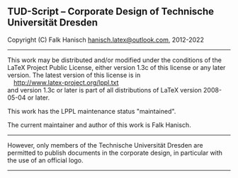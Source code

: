 
 TUD-Script &ndash; Corporate Design of Technische Universität Dresden
----------------------------------------------------------------------------

 Copyright (C) Falk Hanisch <hanisch.latex@outlook.com>, 2012-2022

----------------------------------------------------------------------------

 This work may be distributed and/or modified under the conditions of the
 LaTeX Project Public License, either version 1.3c of this license or
 any later version. The latest version of this license is in<br>
 &emsp;http://www.latex-project.org/lppl.txt<br>
 and version 1.3c or later is part of all distributions of
 LaTeX version 2008-05-04 or later.
 
 This work has the LPPL maintenance status "maintained".
 
 The current maintainer and author of this work is Falk Hanisch.

----------------------------------------------------------------------------

 However, only members of the Technische Universität Dresden are permitted 
 to publish documents in the corporate design, in particular with the use 
 of an official logo.

----------------------------------------------------------------------------

